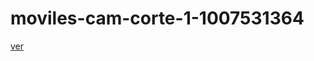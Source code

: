 # moviles-cam-corte-1-1007531364

[ver](https://www.canva.com/design/DAGPqnZwWTI/9eBAtjJWVH-jUpcFOf7h_Q/view?mode=prototype)
